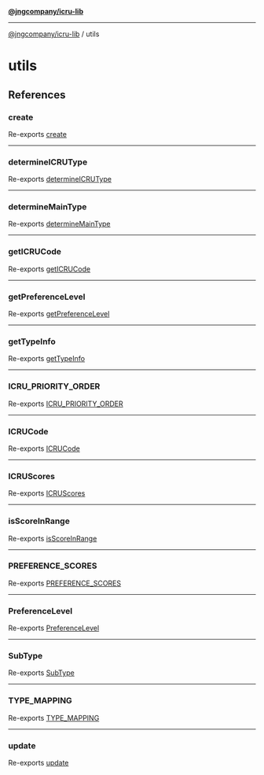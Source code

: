 [**@jngcompany/icru-lib**](../README.md)

***

[@jngcompany/icru-lib](../README.md) / utils

# utils

## References

### create

Re-exports [create](create/functions/create.md)

***

### determineICRUType

Re-exports [determineICRUType](ICRUTypeCalculator/functions/determineICRUType.md)

***

### determineMainType

Re-exports [determineMainType](ICRUTypeCalculator/functions/determineMainType.md)

***

### getICRUCode

Re-exports [getICRUCode](ICRUTypeCalculator/functions/getICRUCode.md)

***

### getPreferenceLevel

Re-exports [getPreferenceLevel](ICRUTypeCalculator/functions/getPreferenceLevel.md)

***

### getTypeInfo

Re-exports [getTypeInfo](ICRUTypeCalculator/functions/getTypeInfo.md)

***

### ICRU\_PRIORITY\_ORDER

Re-exports [ICRU_PRIORITY_ORDER](ICRUTypeCalculator/variables/ICRU_PRIORITY_ORDER.md)

***

### ICRUCode

Re-exports [ICRUCode](ICRUTypeCalculator/type-aliases/ICRUCode.md)

***

### ICRUScores

Re-exports [ICRUScores](ICRUTypeCalculator/interfaces/ICRUScores.md)

***

### isScoreInRange

Re-exports [isScoreInRange](ICRUTypeCalculator/functions/isScoreInRange.md)

***

### PREFERENCE\_SCORES

Re-exports [PREFERENCE_SCORES](ICRUTypeCalculator/variables/PREFERENCE_SCORES.md)

***

### PreferenceLevel

Re-exports [PreferenceLevel](ICRUTypeCalculator/enumerations/PreferenceLevel.md)

***

### SubType

Re-exports [SubType](ICRUTypeCalculator/enumerations/SubType.md)

***

### TYPE\_MAPPING

Re-exports [TYPE_MAPPING](ICRUTypeCalculator/variables/TYPE_MAPPING.md)

***

### update

Re-exports [update](update/functions/update.md)
